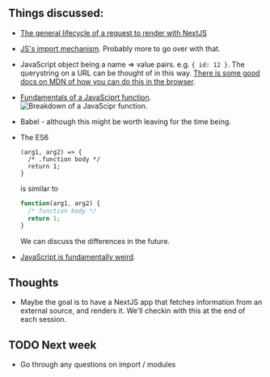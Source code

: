 ## Things discussed:

* [The general lifecycle of a request to render with NextJS](https://docs.google.com/drawings/d/100M_l0qaJGesdEJAEjv8B8O-5Yte7J_lbtda2mEaDTU/edit)
* [JS's import mechanism](https://developer.mozilla.org/en-US/docs/Web/JavaScript/Reference/Statements/import).
  Probably more to go over with that. 
* JavaScript object being a name => value pairs. e.g. `{ id: 12 }`.
  The querystring on a URL can be thought of in this way.
  [There is some good docs on MDN of how you can do this in the browser](https://developer.mozilla.org/en-US/docs/Web/API/URLSearchParams/URLSearchParams).
* [Fundamentals of a JavaSciprt function](https://www.frontamentals.com/functions/).
  ![Breakdown of a JavaScipr function](https://www.frontamentals.com/static/function-breakdown-e46e54ec2e0de641547f63411acb1d84-bf43a.png).
* Babel - although this might be worth leaving for the time being.
* The ES6
    ```JS
    (arg1, arg2) => {
      /* .function body */
      return 1;
    }
    ```

    is similar to

    ```js
    function(arg1, arg2) {
      /* function body */
      return 1;
    }
    ```

  We can discuss the differences in the future.
* [JavaScript is fundamentally weird](https://www.destroyallsoftware.com/talks/wat).

## Thoughts
* Maybe the goal is to have a NextJS app that fetches information from an external source, and renders it.
  We'll checkin with this at the end of each session.

## TODO Next week
  * Go through any questions on import / modules
